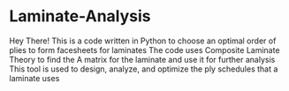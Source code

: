 # Laminate-Analysis
Hey There! This is a code written in Python to choose an optimal order of plies to form facesheets for laminates
The code uses Composite Laminate Theory to find the A matrix for the laminate and use it for further analysis
This tool is used to design, analyze, and optimize the ply schedules that a laminate uses
